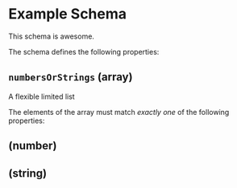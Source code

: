 # Example Schema

This schema is awesome.

The schema defines the following properties:

## `numbersOrStrings` (array)

A flexible limited list

The elements of the array must match *exactly one* of the following properties:

## (number)

## (string)
